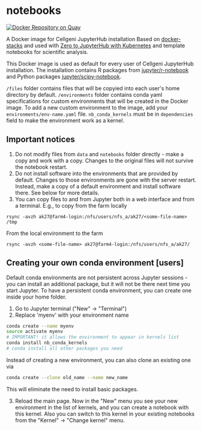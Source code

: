 # notebooks
[![Docker Repository on Quay](https://quay.io/repository/cellgeni/cellgeni-jupyter/status "Docker Repository on Quay")](https://quay.io/repository/cellgeni/cellgeni-jupyter)


A Docker image for Cellgeni JupyterHub installation
Based on [docker-stacks](https://github.com/jupyter/docker-stacks) and used with [Zero to JupyterHub with Kubernetes](https://zero-to-jupyterhub.readthedocs.io/en/latest/) and template notebooks for scientific analysis.

This Docker image is used as default for every user of Cellgeni JupyterHub installation. The installation contains R packages from [jupyter/r-notebook](https://github.com/jupyter/docker-stacks/blob/master/r-notebook/Dockerfile) and Python packages [jupyter/scipy-notebook](https://github.com/jupyter/docker-stacks/blob/master/scipy-notebook/Dockerfile).

`/files` folder contains files that will be copyied into each user's home directory by default.
`/environments` folder contains conda yaml specifications for custom environments that will be created in the Docker image. To add a new custom environment to the image,
add your `environments/env-name.yaml` file. `nb_conda_kernels` must be in `dependencies` field to make the environment work as a kernel.


## Important notices

1. Do not modify files from `data` and `notebooks` folder directly - make a copy and work with a copy. Changes to the original files will not survive the notebook restart.
2. Do not install software into the environments that are provided by default. Changes to those environments are gone with the server restart. Instead, make a copy of a default environment and install software there. See below for more details.
3. You can copy files to and from Jupyter both in a web interface and from a terminal. E.g., to copy from the farm locally
```
rsync -avzh ak27@farm4-login:/nfs/users/nfs_a/ak27/<some-file-name> /tmp
```
From the local environment to the farm
```
rsync -avzh <some-file-name> ak27@farm4-login:/nfs/users/nfs_a/ak27/
```

## Creating your own conda environment [users]

Default conda environments are not persistent across Jupyter sessions - you can install an additional package, but it will not be there next time you start Jupyter. To have a persistent conda environment, you can create one inside your home folder. 

1. Go to Jupyter terminal ("New" -> "Terminal")
2. Replace 'myenv' with your environment name
```bash
conda create --name myenv
source activate myenv
# IMPORTANT! it allows the environment to appear in kernels list
conda install nb_conda_kernels  
# conda install all other packages you need
```

Instead of creating a new environment, you can also clone an existing one via
```bash
conda create --clone old_name --name new_name
```
This will eliminate the need to install basic packages.


3. Reload the main page. Now in the "New" menu you see your new environment in the list of kernels, and you can create a notebook with this kernel. Also you can switch to this kernel in your existing notebooks from the "Kernel" -> "Change kernel" menu.
